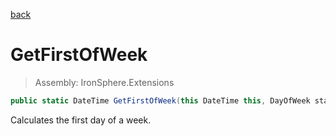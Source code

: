 ﻿

[back](/IronSphere.Extensions/types/DateTimeExtension)

# GetFirstOfWeek

> Assembly: IronSphere.Extensions

```csharp
public static DateTime GetFirstOfWeek(this DateTime this, DayOfWeek startOfWeek = Monday)
```

Calculates the first day of a week.

 